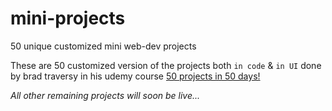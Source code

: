 # mini-projects
50 unique customized mini web-dev projects 

These are 50 customized version of the projects both `in code` & `in UI` done by brad traversy in his udemy course [50 projects in 50 days!](https://www.udemy.com/course/50-projects-50-days/)

*All other remaining projects will soon be live...*

